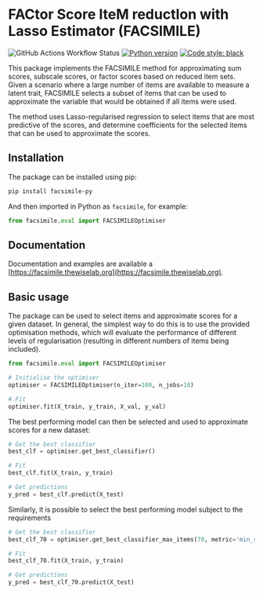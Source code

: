 # FACtor Score IteM reductIon with Lasso Estimator (FACSIMILE)

![GitHub Actions Workflow Status](https://img.shields.io/github/actions/workflow/status/the-wise-lab/FACSIMILE/python-app.yml)
[![Python version](https://img.shields.io/badge/Python-3.10-3776AB.svg?style=flat&logo=python&logoColor=white)]((https://www.python.org/))
[![Code style: black](https://img.shields.io/badge/code%20style-black-000000.svg)](https://github.com/psf/black)

This package implements the FACSIMILE method for approximating sum scores, subscale scores, or factor scores based on reduced item sets. Given a scenario where a large number of items are available to measure a latent trait, FACSIMILE selects a subset of items that can be used to approximate the variable that would be obtained if all items were used.

The method uses Lasso-regularised regression to select items that are most predictive of the scores, and determine coefficients for the selected items that can be used to approximate the scores.

## Installation

The package can be installed using pip:

```bash
pip install facsimile-py
```

And then imported in Python as `facsimile`, for example:

```python
from facsimile.eval import FACSIMILEOptimiser
```

## Documentation

Documentation and examples are available a [https://facsimile.thewiselab.org](https://facsimile.thewiselab.org).

## Basic usage

The package can be used to select items and approximate scores for a given dataset. In general, the simplest way to do this is to use the provided optimisation methods, which will evaluate the performance of different levels of regularisation (resulting in different numbers of items being included).

```python
from facsimile.eval import FACSIMILEOptimiser

# Initialise the optimiser
optimiser = FACSIMILEOptimiser(n_iter=100, n_jobs=10)

# Fit 
optimiser.fit(X_train, y_train, X_val, y_val)

```

The best performing model can then be selected and used to approximate scores for a new dataset:

```python
# Get the best classifier
best_clf = optimiser.get_best_classifier()

# Fit
best_clf.fit(X_train, y_train)

# Get predictions
y_pred = best_clf.predict(X_test)
```

Similarly, it is possible to select the best performing model subject to the requirements

```python
# Get the best classifier
best_clf_70 = optimiser.get_best_classifier_max_items(70, metric='min_r2')

# Fit
best_clf_70.fit(X_train, y_train)

# Get predictions
y_pred = best_clf_70.predict(X_test)

```
